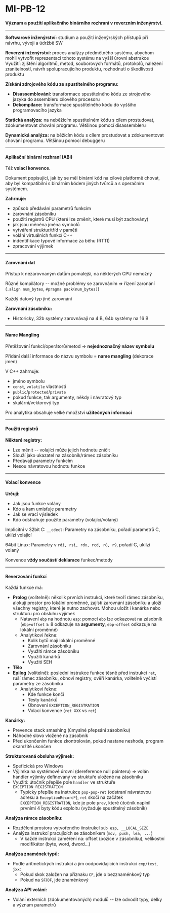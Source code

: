 # MI-PB-12
**Význam a použití aplikačního binárního rozhraní v reverzním inženýrství.**

---

**Softwarové inženýrství:** studium a použití inženýrských přístupů při návrhu, vývoji a údržbě SW

**Reverzní inženýrství:** proces analýzy předmětného systému, abychom mohli vytvořit reprezentaci tohoto systému na vyšší úrovni abstrakce
Využití: zjištění algoritmů, metod, souborových formátů, protokolů, nalezení zranitelností, návrh spolupracujícího produktu, rozhodnutí o škodlivosti produktu

**Získání zdrojového kódu ze spustitelného programu:**
* **Disassemblování:** transformace spustitelného kódu ze strojového jazyka do assembleru cílového procesoru
* **Dekompilace:** transformace spustitelného kódu do vyššího programovacího jazyka

**Statická analýza:** na neběžícím spustitelném kódu s cílem prostudovat, zdokumentovat chování programu. Většinou pomocí disassembleru

**Dynamická analýza:** na běžícím kódu s cílem prostudovat a zdokumentovat chování programu. Většinou pomocí debuggeru

---

#### Aplikační binární rozhraní (ABI)

Též **volací konvence.**

Dokument popisující, jak by se měl binární kód na cílové platformě chovat, aby byl kompatibilní s binárním kódem jiných tvůrců a s operačním systémem.

**Zahrnuje:**
* způsob předávání parametrů funkcím
* zarovnání zásobníku
* použití registrů CPU (které lze změnit, které musí být zachovány)
* jak jsou měněna jména symbolů
* vytváření struktur/tříd v paměti
* volání virtuálních funkcí C++
* indentifikace typové informace za běhu (RTTI)
* zpracování výjimek

---

#### Zarovnání dat
Přístup k nezarovnaným datům pomalejší, na některých CPU nemožný

Různé kompilátory -- možné problémy se zarovnáním $\Rightarrow$ řízení zaronání (`.align num_bytes`, `#pragma pack(num_bytes)`)

Každý datový typ jiné zarovnání

**Zarovnání zásobníku:**
* Historicky, 32b systémy zarovnávají na 4 B, 64b systémy na 16 B

---

#### Name Mangling
Přetěžování funkcí/operátorů/metod $\Rightarrow$ **nejednoznačný název symbolu**

Přidání další informace do názvu symbolu = **name mangling** (dekorace jmen)

V C++ zahrnuje:
* jméno symbolu
* `const`, `volatile` vlastnosti
* `public`/`protected`/`private`
* pokud funkce, tak argumenty, někdy i návratový typ
* skalární/vektorový typ

Pro analytika obsahuje velké množství **užitečných informací**

---

#### Použití registrů

**Některé registry:**
* Lze měnit -- volající může jejich hodnotu zničit
* Slouží jako ukazatel na zásobník/rámec zásobníku
* Předávají parametry funkcím
* Nesou návratovou hodnotu funkce

---

#### Volací konvence

**Určují:** 
* Jak jsou funkce volány
* Kdo a kam umisťuje parametry
* Jak se vrací výsledek
* Kdo odstraňuje použité parametry (volající/volaný)

Implicitní v 32bit C: `__cdecl`: Parametry na zásobníku, pořadí parametrů C, uklízí volající

64bit Linux: Parametry v `rdi, rsi, rdx, rcd, r8, r9`, pořadí C, uklízí volaný

Konvence **vždy součástí deklarace** funkec/metody

---

#### Reverzování funkcí

Každá funkce má:
* **Prolog** (volitelně): několik prvních instrukcí, které tvoří rámec zásobníku, alokují prostor pro lokální proměnné, zajístí zarovnání zásobníku a uloží všechny registry, které je nutno zachovat. Mohou uložit i kanárka nebo strukturu pro obsluhu výjimek
    * Natavení `ebp` na hodnotu `esp`: pomocí `ebp` lze odkazovat na zásobník (`ebp+offset`$\geq8$ odkazuje na **argumenty**, `ebp-offset` odkazuje na lokální proměnné)
    * Analytikovi řekne:
        * Kolik bytů mají lokální proměnné
        * Zarovnání zásobníku
        * Využití rámce zásobníku
        * Využití kanárků
        * Využití SEH
* **Tělo**
* **Epilog** (volitelně): poslední instrukce funkce těsně před instrukcí `ret`, ruší rámec zásobníku, obnoví registry, ověří kanárka, volitelně vyčistí parametry ze zásobníku
    * Analytikovi řekne:
        * Kde funkce končí
        * Testy kanárků
        * Obnovení `EXCEPTION_REGISTRATION`
        * Volací konvence (`ret XXX` vs `ret`)

**Kanárky:**
* Prevence stack smashing (úmyslné přepsání zásobníku)
* Náhodné slovo vložené na zásobník
* Před ukončením funkce zkontrolován, pokud nastane neshoda, program okamžitě ukončen

**Strukturovaná obsluha výjimek:**
* Speficická pro Windows
* Výjimka na systémové úrovni (dereference null pointeru) $\Rightarrow$ volán handler výjimky definovaný ve struktuře uložené na zásobníku
* Využití: útočník přepíše pole `handler` ve struktuře `EXCEPTION_REGISTRATION`
    * Typicky přepíše na instrukce `pop-pop-ret` (odstraní návratovou adresu a `ExceptionRecord*`), `ret` skočí na začátek `EXCEPTION_REGISTRATION`, kde je pole `prev`, které útočník naplnil prvními 4 byty kódu exploitu (vyžaduje spustitelný zásobník)

**Analýza rámce zásobníku:**

* Rozdělení prostoru vytvořeného iinstrukcí `sub esp, __LOCAL_SIZE`
* Analýza instrukcí pracujících se zásobníkem (`mov, push, lea, ...`)
    * V každé instrukci zaměření na: offset (pozice v zásobníku), velikostní modifikátor (byte, word, dword...)

**Analýza znamének typů:**
* Podle aritmetických instrukcí a jim oodpovídajících instrukcí `cmp/test`, `jxx`:
    * Pokud skok založen na příznaku `CF`, jde o bezznaménkový typ
    * Pokud na `SF`/`OF`, jde znaménkový

**Analýza API volání:**
* Volání externích (zdokumentovaných) modulů -- lze odvodit typy, délky a význam parametrů